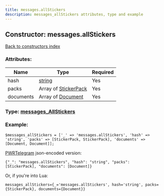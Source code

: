 ```yaml
---
title: messages.allStickers
description: messages_allStickers attributes, type and example
---
```

## Constructor: messages.allStickers  
[Back to constructors index](index.md)



### Attributes:

| Name     |    Type       | Required |
|----------|---------------|----------|
|hash|[string](../types/string.md) | Yes|
|packs|Array of [StickerPack](../types/StickerPack.md) | Yes|
|documents|Array of [Document](../types/Document.md) | Yes|



### Type: [messages\_AllStickers](../types/messages_AllStickers.md)


### Example:

```
$messages_allStickers = ['_' => 'messages.allStickers', 'hash' => 'string', 'packs' => [StickerPack, StickerPack], 'documents' => [Document, Document]];
```  

[PWRTelegram](https://pwrtelegram.xyz) json-encoded version:

```
{"_": "messages.allStickers", "hash": "string", "packs": [StickerPack], "documents": [Document]}
```


Or, if you're into Lua:  


```
messages_allStickers={_='messages.allStickers', hash='string', packs={StickerPack}, documents={Document}}

```


